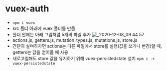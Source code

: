 # vuex-auth  
- `npm i vuex`
- src 폴더 아래에 vuex 폴더를 만듬
- 폴더 안에는 아래 그림처럼 5개의 파일 추가
![_2020-12-08_09 44 57](https://user-images.githubusercontent.com/46176241/102280644-e4a77980-3f70-11eb-9727-0e7786792468.png)
- actions.js, getters.js, mutation_types.js, mutations.js, store.js
- 간단히 설며하자면 actions는 다른 파일에서 store를 실행(값을 쓰거나 변경)할 때, getters는 값을 얻어올 때 사용
- 새로고침해도 store 값을 유지하기 위해 vuex-persistedstate 설치 `npm i -s vuex-persistedstate`
